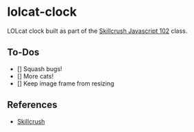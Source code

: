 # lolcat-clock

LOLcat clock built as part of the [Skillcrush Javascript 102](https://skillcrush.com/program/learn-javascript-jquery/) class. 

## To-Dos

- [] Squash bugs!
- [] More cats!
- [] Keep image frame from resizing

## References

* [Skillcrush](https://skillcrush.com)